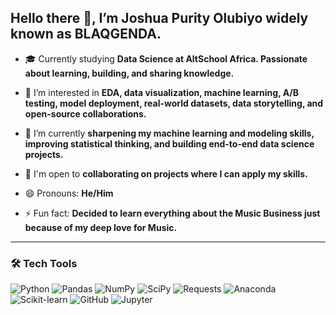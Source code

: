 ## Hello there 👋, I’m Joshua Purity Olubiyo widely known as BLAQGENDA.


- 🎓 Currently studying **Data Science at AltSchool Africa. Passionate about learning, building, and sharing knowledge.**
 
- 👀 I’m interested in **EDA, data visualization, machine learning, A/B testing, model deployment, real-world datasets, data storytelling, and open-source collaborations.**
 
- 🌱 I’m currently **sharpening my machine learning and modeling skills, improving statistical thinking, and building end-to-end data science projects.**
 
- 💞️ I'm open to **collaborating on projects where I can apply my skills.**
 
- 😄 Pronouns: **He/Him**
 
- ⚡ Fun fact: **Decided to learn everything about the Music Business just because of my deep love for Music.**

---

### 🛠️ Tech Tools

![Python](https://img.shields.io/badge/Python-3776AB?style=for-the-badge&logo=python&logoColor=white)
![Pandas](https://img.shields.io/badge/Pandas-150458?style=for-the-badge&logo=pandas)
![NumPy](https://img.shields.io/badge/NumPy-013243?style=for-the-badge&logo=numpy)
![SciPy](https://img.shields.io/badge/SciPy-8CAAE6?style=for-the-badge&logo=scipy&logoColor=white)
![Requests](https://img.shields.io/badge/Requests-20232A?style=for-the-badge&logo=python&logoColor=white)
![Anaconda](https://img.shields.io/badge/Anaconda-44A833?style=for-the-badge&logo=anaconda&logoColor=white)
![Scikit-learn](https://img.shields.io/badge/Scikit--Learn-F7931E?style=for-the-badge&logo=scikit-learn&logoColor=white)
![GitHub](https://img.shields.io/badge/GitHub-100000?style=for-the-badge&logo=github&logoColor=white)
![Jupyter](https://img.shields.io/badge/Jupyter-F37626?style=for-the-badge&logo=jupyter&logoColor=white)




<!--
**callmeblaqgenda/callmeblaqgenda** is a ✨ _special_ ✨ repository because its `README.md` (this file) appears on your GitHub profile.

Here are some ideas to get you started:

- 🔭 I’m currently working on ...
- 🌱 I’m currently learning ...
- 👯 I’m looking to collaborate on ...
- 🤔 I’m looking for help with ...
- 💬 Ask me about ...
- 📫 How to reach me: ...
- 😄 Pronouns: ...
- ⚡ Fun fact: ...
-->
